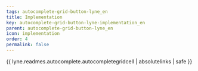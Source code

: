 ```yaml
---
tags: autocomplete-grid-button-lyne_en
title: Implementation
key: autocomplete-grid-button-lyne-implementation_en
parent: autocomplete-grid-button-lyne_en
icon: implementation
order: 4
permalink: false  
---
```

{{ lyne.readmes.autocomplete.autocompletegridcell | absolutelinks | safe }}


